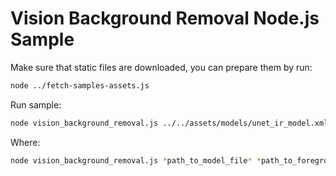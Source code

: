 # Vision Background Removal Node.js Sample

Make sure that static files are downloaded, you can prepare them by run:
```bash
node ../fetch-samples-assets.js
```

Run sample:
```bash
node vision_background_removal.js ../../assets/models/unet_ir_model.xml ../../assets/images/coco_hollywood.jpg ../../assets/images/wall.jpg AUTO
```
Where:
```bash
node vision_background_removal.js *path_to_model_file* *path_to_foreground_image* *path_to_background_image* *device*
```
